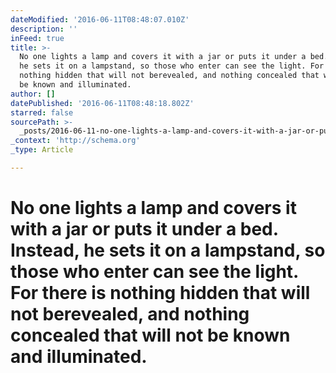 ```yaml
---
dateModified: '2016-06-11T08:48:07.010Z'
description: ''
inFeed: true
title: >-
  No one lights a lamp and covers it with a jar or puts it under a bed. Instead,
  he sets it on a lampstand, so those who enter can see the light. For there is
  nothing hidden that will not berevealed, and nothing concealed that will not
  be known and illuminated.
author: []
datePublished: '2016-06-11T08:48:18.802Z'
starred: false
sourcePath: >-
  _posts/2016-06-11-no-one-lights-a-lamp-and-covers-it-with-a-jar-or-puts-it-und.md
_context: 'http://schema.org'
_type: Article

---
```

# No one lights a lamp and covers it with a jar or puts it under a bed. Instead, he sets it on a lampstand, so those who enter can see the light. For there is nothing hidden that will not berevealed, and nothing concealed that will not be known and illuminated.